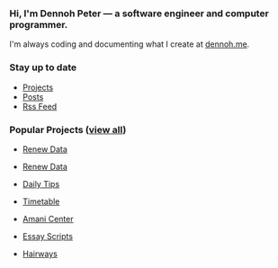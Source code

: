 ### Hi, I'm Dennoh Peter &mdash; a software engineer and computer programmer.

I'm always coding and documenting what I create at [dennoh.me](https://dennoh.me).

### Stay up to date

- [Projects](https://dennoh.me/projects)
- [Posts](https://dennoh.me/blog)
- [Rss Feed](https://dennoh.me/rss.xml)

### Popular Projects ([view all](https://dennoh.me/projects))

- [Renew Data](https://github.com/dennohpeter/RenewData)
- <a href="https://github.com/dennohpeter/RenewData" title="Renew Data is a mobile application that reminds you to renew your data plan before expiry green_heart. Still under development">Renew Data</a>

- [Daily Tips](https://dennoh.me/projects#dailytips)
- [Timetable](https://dennoh.me/projects#timetable)
- [Amani Center](https://amanicbo.org/)
- [Essay Scripts](https://essayscripts.com/)
- [Hairways](https://hairwayskenya.com/)

